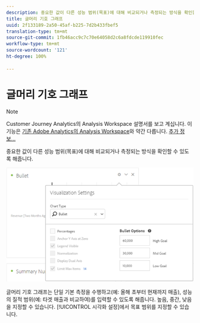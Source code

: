 ```yaml
---
description: 중요한 값이 다른 성능 범위(목표)에 대해 비교되거나 측정되는 방식을 확인할 수 있도록 해줍니다.
title: 글머리 기호 그래프
uuid: 2f133189-2a50-45af-b225-7d2b433fbef5
translation-type: tm+mt
source-git-commit: 1fb46acc9c7c70e64058d2c6a8fdcde119910fec
workflow-type: tm+mt
source-wordcount: '121'
ht-degree: 100%

---
```



# 글머리 기호 그래프

>[!NOTE]
>
>Customer Journey Analytics의 Analysis Workspace 설명서를 보고 계십니다. 이 기능은 [기존 Adobe Analytics의 Analysis Workspace](https://docs.adobe.com/content/help/ko-KR/analytics/analyze/analysis-workspace/home.html)와 약간 다릅니다. [추가 정보...](/help/getting-started/cja-aa.md)

중요한 값이 다른 성능 범위(목표)에 대해 비교되거나 측정되는 방식을 확인할 수 있도록 해줍니다.

![](assets/bullet-image.png)

글머리 기호 그래프는 단일 기본 측정을 수행하고(예: 올해 초부터 현재까지 매출), 성능의 질적 범위(예: 타겟 매출과 비교하여)를 입력할 수 있도록 해줍니다. 높음, 중간, 낮음을 지정할 수 있습니다. [!UICONTROL 시각화 설정]에서 목표 범위를 지정할 수 있습니다.
